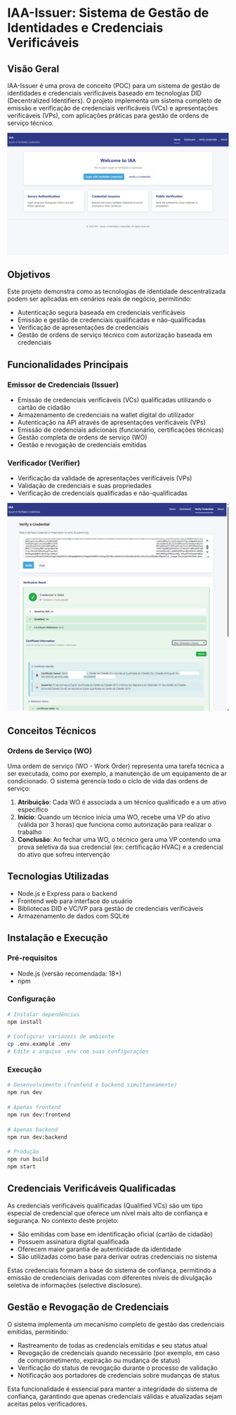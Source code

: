 # IAA-Issuer: Sistema de Gestão de Identidades e Credenciais Verificáveis

## Visão Geral
IAA-Issuer é uma prova de conceito (POC) para um sistema de gestão de identidades e credenciais verificáveis baseado em tecnologias DID (Decentralized Identifiers). O projeto implementa um sistema completo de emissão e verificação de credenciais verificáveis (VCs) e apresentações verificáveis (VPs), com aplicações práticas para gestão de ordens de serviço técnico.

![img.png](img.png)

## Objetivos
Este projeto demonstra como as tecnologias de identidade descentralizada podem ser aplicadas em cenários reais de negócio, permitindo:

- Autenticação segura baseada em credenciais verificáveis
- Emissão e gestão de credenciais qualificadas e não-qualificadas
- Verificação de apresentações de credenciais
- Gestão de ordens de serviço técnico com autorização baseada em credenciais

## Funcionalidades Principais

### Emissor de Credenciais (Issuer)
- Emissão de credenciais verificáveis (VCs) qualificadas utilizando o cartão de cidadão
- Armazenamento de credenciais na wallet digital do utilizador
- Autenticação na API através de apresentações verificáveis (VPs)
- Emissão de credenciais adicionais (funcionário, certificações técnicas)
- Gestão completa de ordens de serviço (WO)
- Gestão e revogação de credenciais emitidas

### Verificador (Verifier)
- Verificação da validade de apresentações verificáveis (VPs)
- Validação de credenciais e suas propriedades
- Verificação de credenciais qualificadas e não-qualificadas

![img_1.png](doc/img/img_1.png)

## Conceitos Técnicos

### Ordens de Serviço (WO)
Uma ordem de serviço (WO - Work Order) representa uma tarefa técnica a ser executada, como por exemplo, a manutenção de um equipamento de ar condicionado. O sistema gerencia todo o ciclo de vida das ordens de serviço:

1. **Atribuição**: Cada WO é associada a um técnico qualificado e a um ativo específico
2. **Início**: Quando um técnico inicia uma WO, recebe uma VP do ativo (válida por 3 horas) que funciona como autorização para realizar o trabalho
3. **Conclusão**: Ao fechar uma WO, o técnico gera uma VP contendo uma prova seletiva da sua credencial (ex: certificação HVAC) e a credencial do ativo que sofreu intervenção

## Tecnologias Utilizadas
- Node.js e Express para o backend
- Frontend web para interface do usuário
- Bibliotecas DID e VC/VP para gestão de credenciais verificáveis
- Armazenamento de dados com SQLite

## Instalação e Execução

### Pré-requisitos
- Node.js (versão recomendada: 18+)
- npm

### Configuração
```bash
# Instalar dependências
npm install

# Configurar variáveis de ambiente
cp .env.example .env
# Edite o arquivo .env com suas configurações
```

### Execução
```bash
# Desenvolvimento (frontend e backend simultaneamente)
npm run dev

# Apenas frontend
npm run dev:frontend

# Apenas backend
npm run dev:backend

# Produção
npm run build
npm start
```

## Credenciais Verificáveis Qualificadas

As credenciais verificáveis qualificadas (Qualified VCs) são um tipo especial de credencial que oferece um nível mais alto de confiança e segurança. No contexto deste projeto:

- São emitidas com base em identificação oficial (cartão de cidadão)
- Possuem assinatura digital qualificada
- Oferecem maior garantia de autenticidade da identidade
- São utilizadas como base para derivar outras credenciais no sistema

Estas credenciais formam a base do sistema de confiança, permitindo a emissão de credenciais derivadas com diferentes níveis de divulgação seletiva de informações (selective disclosure).

## Gestão e Revogação de Credenciais

O sistema implementa um mecanismo completo de gestão das credenciais emitidas, permitindo:

- Rastreamento de todas as credenciais emitidas e seu status atual
- Revogação de credenciais quando necessário (por exemplo, em caso de comprometimento, expiração ou mudança de status)
- Verificação do status de revogação durante o processo de validação
- Notificação aos portadores de credenciais sobre mudanças de status

Esta funcionalidade é essencial para manter a integridade do sistema de confiança, garantindo que apenas credenciais válidas e atualizadas sejam aceitas pelos verificadores.
